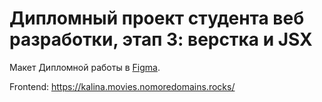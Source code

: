 # Дипломный проект студента веб разработки, этап 3: верстка и JSX

Макет Дипломной работы в [Figma](https://disk.yandex.ru/d/81A21ofxMUbqzg).

Frontend: https://kalina.movies.nomoredomains.rocks/